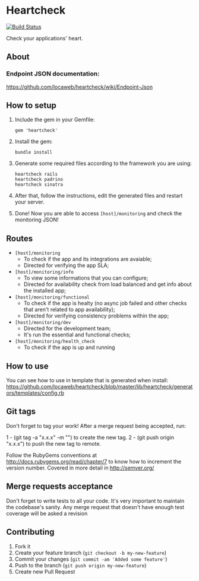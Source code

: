 Heartcheck
==============

[![Build Status](https://travis-ci.org/locaweb/heartcheck.svg)](https://travis-ci.org/locaweb/heartcheck)

Check your applications' heart.

About
-----

### Endpoint JSON documentation:

https://github.com/locaweb/heartcheck/wiki/Endpoint-Json

## How to setup

1. Include the gem in your Gemfile:

    ```
    gem 'heartcheck'
    ```

2. Install the gem:

    ```
    bundle install
    ```

3. Generate some required files according to the framework you are using:

    ```
    heartcheck rails
    heartcheck padrino
    heartcheck sinatra
    ```

4. After that, follow the instructions, edit the generated files and restart your server.

5. Done! Now you are able to access `[host]/monitoring` and check the monitoring JSON!

## Routes
* `[host]/monitoring`
    * To check if the app and its integrations are avaiable;
    * Directed for verifying the app SLA;
* `[host]/monitoring/info`
    * To view some informations that you can configure;
    * Directed for availability check from load balanced and get info about the installed app;
* `[host]/monitoring/functional`
    * To check if the app is healty (no async job failed and other checks that aren't related to app availability);
    * Directed for verifying consistency problems within the app;
* `[host]/monitoring/dev`
    * Directed for the development team;
    * It's run the essential and functional checks;
* `[host]/monitoring/health_check`
    * To check if the app is up and running

## How to use

You can see how to use in template that is generated when install:
https://github.com/locaweb/heartcheck/blob/master/lib/heartcheck/generators/templates/config.rb

## Git tags

Don't forget to tag your work! After a merge request being accepted, run:

1 - (git tag -a "x.x.x" -m "") to create the new tag.
2 - (git push origin "x.x.x") to push the new tag to remote.

Follow the RubyGems conventions at http://docs.rubygems.org/read/chapter/7 to know how to increment the version number. Covered in more detail in http://semver.org/

## Merge requests acceptance

Don't forget to write tests to all your code. It's very important to maintain the codebase's sanity. Any merge request that doesn't have enough test coverage will be asked a revision

## Contributing

1. Fork it
2. Create your feature branch (`git checkout -b my-new-feature`)
3. Commit your changes (`git commit -am 'Added some feature'`)
4. Push to the branch (`git push origin my-new-feature`)
5. Create new Pull Request
